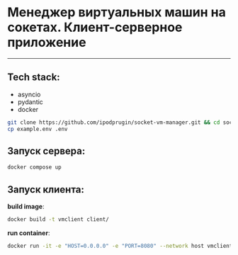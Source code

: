 # Менеджер виртуальных машин на сокетах. Клиент-серверное приложение 

---

## Tech stack:
- asyncio
- pydantic
- docker

```bash
git clone https://github.com/ipodprugin/socket-vm-manager.git && cd socket-vm-manager
cp example.env .env
```

## Запуск сервера:

```bash
docker compose up
```

## Запуск клиента:

**build image**:
```bash
docker build -t vmclient client/
```

**run container**:
```bash
docker run -it -e "HOST=0.0.0.0" -e "PORT=8080" --network host vmclient
```

